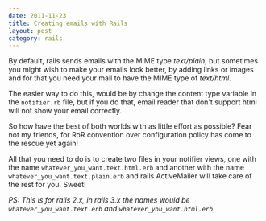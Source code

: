 ```yaml
---
date: 2011-11-23
title: Creating emails with Rails
layout: post
category: rails
---
```

By default, rails sends emails with the MIME type *text/plain*, but sometimes you might wish to make your emails look better, by adding links or images and for that you need your mail to have the MIME type of *text/html*.

The easier way to do this, would be by change the content type variable in the `notifier.rb` file, but if you do that, email reader that don't support html will not show your email correctly.

So how have the best of both worlds with as little effort as possible? Fear not my friends, for RoR convention over configuration policy has come to the rescue yet again!

All that you need to do is to create two files in your notifier views, one with the name `whatever_you_want.text.html.erb` and another with the name `whatever_you_want.text.plain.erb` and rails ActiveMailer will take care of the rest for you. Sweet!

*PS: This is for rails 2.x, in rails 3.x the names would be `whatever_you_want.text.erb` and `whatever_you_want.html.erb`*